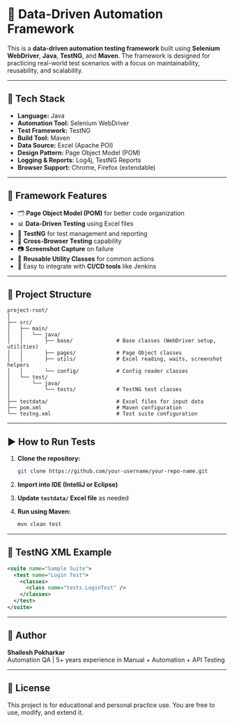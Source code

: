 # 🧪 Data-Driven Automation Framework

This is a **data-driven automation testing framework** built using **Selenium WebDriver**, **Java**, **TestNG**, and **Maven**. The framework is designed for practicing real-world test scenarios with a focus on maintainability, reusability, and scalability.

---

## 📌 Tech Stack

- **Language:** Java  
- **Automation Tool:** Selenium WebDriver  
- **Test Framework:** TestNG  
- **Build Tool:** Maven  
- **Data Source:** Excel (Apache POI)  
- **Design Pattern:** Page Object Model (POM)  
- **Logging & Reports:** Log4j, TestNG Reports  
- **Browser Support:** Chrome, Firefox (extendable)  

---

## 🔧 Framework Features

- 🗂️ **Page Object Model (POM)** for better code organization  
- 📊 **Data-Driven Testing** using Excel files  
- 🧪 **TestNG** for test management and reporting  
- 🔄 **Cross-Browser Testing** capability  
- 📷 **Screenshot Capture** on failure  
- 🧰 **Reusable Utility Classes** for common actions  
- 🧱 Easy to integrate with **CI/CD tools** like Jenkins

---

## 📁 Project Structure

```
project-root/
│
├── src/
│   ├── main/
│   │   └── java/
│   │       ├── base/              # Base classes (WebDriver setup, utilities)
│   │       ├── pages/             # Page Object classes
│   │       ├── utils/             # Excel reading, waits, screenshot helpers
│   │       └── config/            # Config reader classes
│   └── test/
│       └── java/
│           └── tests/             # TestNG test classes
│
├── testdata/                      # Excel files for input data
├── pom.xml                        # Maven configuration
└── testng.xml                     # Test suite configuration
```

---

## ▶️ How to Run Tests

1. **Clone the repository:**
   ```bash
   git clone https://github.com/your-username/your-repo-name.git
   ```

2. **Import into IDE (IntelliJ or Eclipse)**

3. **Update `testdata/` Excel file** as needed

4. **Run using Maven:**
   ```bash
   mvn clean test
   ```

---

## 📌 TestNG XML Example

```xml
<suite name="Sample Suite">
  <test name="Login Test">
    <classes>
      <class name="tests.LoginTest" />
    </classes>
  </test>
</suite>
```

---

## 🔐 Author

**Shailesh Pokharkar**  
Automation QA | 5+ years experience in Manual + Automation + API Testing

---

## 📄 License

This project is for educational and personal practice use. You are free to use, modify, and extend it.
